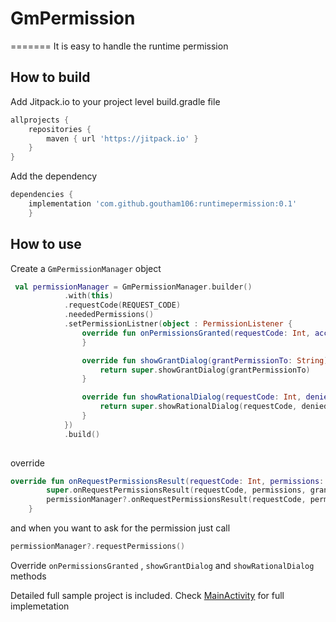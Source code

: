 # GmPermission
=======
It is easy to handle the runtime permission


## How to build

Add Jitpack.io to your project level build.gradle file 
```gradle
allprojects {
    repositories {
        maven { url 'https://jitpack.io' }
    }
}
```
  
Add the dependency
```gradle
dependencies {
    implementation 'com.github.goutham106:runtimepermission:0.1'
	}
```
  
## How to use
  
Create a `GmPermissionManager` object
  
```kotlin
 val permissionManager = GmPermissionManager.builder()
            .with(this)
            .requestCode(REQUEST_CODE)
            .neededPermissions()
            .setPermissionListner(object : PermissionListener {
                override fun onPermissionsGranted(requestCode: Int, acceptedPermission: String) {   
                }

                override fun showGrantDialog(grantPermissionTo: String): Boolean {
                    return super.showGrantDialog(grantPermissionTo)
                }

                override fun showRationalDialog(requestCode: Int, deniedPermission: String): Boolean {
                    return super.showRationalDialog(requestCode, deniedPermission)
                }
            })
            .build()
                
 ```
 override 
```kotlin
override fun onRequestPermissionsResult(requestCode: Int, permissions: Array<out String>, grantResults: IntArray) {
        super.onRequestPermissionsResult(requestCode, permissions, grantResults)
        permissionManager?.onRequestPermissionsResult(requestCode, permissions, grantResults)
    }
```  
 
 and when you want to ask for the permission just call
 ```kotlin
permissionManager?.requestPermissions()
 ```
 
Override `onPermissionsGranted` , `showGrantDialog` and `showRationalDialog` methods



Detailed full sample project is included. Check [MainActivity](https://github.com/goutham106/GmPermission/blob/master/demo/src/main/java/com/gm/demo/MainActivity.kt) for full implemetation 
